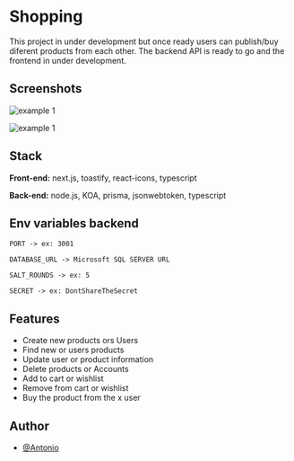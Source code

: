 
# Shopping
This project in under development but once ready users can publish/buy diferent products from each other. The backend API is ready to go and the frontend in under development.


## Screenshots

![example 1](https://github.com/AntonioSilvaVaz/shopping/blob/main/assets/image.png)

![example 1](https://github.com/AntonioSilvaVaz/shopping/blob/main/assets/gif.gif)


## Stack

**Front-end:** next.js, toastify, react-icons, typescript

**Back-end:** node.js, KOA, prisma, jsonwebtoken, typescript

## Env variables backend

`PORT -> ex: 3001`

`DATABASE_URL -> Microsoft SQL SERVER URL`

`SALT_ROUNDS -> ex: 5`

`SECRET -> ex: DontShareTheSecret`


## Features

- Create new products ors Users
- Find new or users products
- Update user or product information
- Delete products or Accounts
- Add to cart or wishlist
- Remove from cart or wishlist
- Buy the product from the x user
## Author

- [@Antonio](https://github.com/AntonioSilvaVaz)
